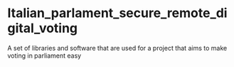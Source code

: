 # Italian_parlament_secure_remote_digital_voting
A set of libraries and software that are used for a project that aims to make voting in parliament easy
